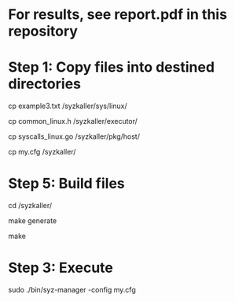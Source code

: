 # For results, see report.pdf in this repository

 
# Step 1: Copy files into destined directories

cp example3.txt /syzkaller/sys/linux/

cp common_linux.h /syzkaller/executor/

cp syscalls_linux.go /syzkaller/pkg/host/

cp my.cfg /syzkaller/


# Step 5: Build files

cd /syzkaller/

make generate

make

# Step 3: Execute

sudo ./bin/syz-manager -config my.cfg
